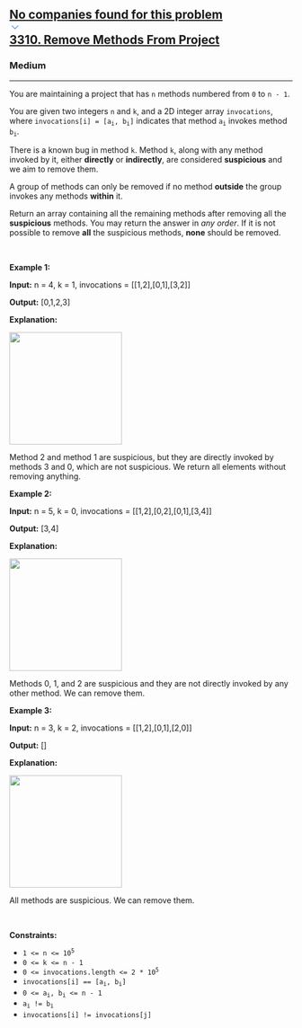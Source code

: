 <h2><a href="https://leetcode.com/problems/remove-methods-from-project/"><div id="big-omega-company-tags"><div id="big-omega-topbar"><div class="companyTagsContainer" style="overflow-x: scroll; flex-wrap: nowrap;"><div class="companyTagsContainer--tag">No companies found for this problem</div></div><div class="companyTagsContainer--chevron"><div><svg version="1.1" id="icon" xmlns="http://www.w3.org/2000/svg" xmlns:xlink="http://www.w3.org/1999/xlink" x="0px" y="0px" viewBox="0 0 32 32" fill="#4087F1" xml:space="preserve" style="width: 20px;"><polygon points="16,22 6,12 7.4,10.6 16,19.2 24.6,10.6 26,12 "></polygon><rect id="_x3C_Transparent_Rectangle_x3E_" class="st0" fill="none" width="32" height="32"></rect></svg></div></div></div></div>3310. Remove Methods From Project</a></h2><h3>Medium</h3><hr><div><p>You are maintaining a project that has <code>n</code> methods numbered from <code>0</code> to <code>n - 1</code>.</p>

<p>You are given two integers <code>n</code> and <code>k</code>, and a 2D integer array <code>invocations</code>, where <code>invocations[i] = [a<sub>i</sub>, b<sub>i</sub>]</code> indicates that method <code>a<sub>i</sub></code> invokes method <code>b<sub>i</sub></code>.</p>

<p>There is a known bug in method <code>k</code>. Method <code>k</code>, along with any method invoked by it, either <strong>directly</strong> or <strong>indirectly</strong>, are considered <strong>suspicious</strong> and we aim to remove them.</p>

<p>A group of methods can only be removed if no method <strong>outside</strong> the group invokes any methods <strong>within</strong> it.</p>

<p>Return an array containing all the remaining methods after removing all the <strong>suspicious</strong> methods. You may return the answer in <em>any order</em>. If it is not possible to remove <strong>all</strong> the suspicious methods, <strong>none</strong> should be removed.</p>

<p>&nbsp;</p>
<p><strong class="example">Example 1:</strong></p>

<div class="example-block">
<p><strong>Input:</strong> <span class="example-io">n = 4, k = 1, invocations = [[1,2],[0,1],[3,2]]</span></p>

<p><strong>Output:</strong> <span class="example-io">[0,1,2,3]</span></p>

<p><strong>Explanation:</strong></p>

<p><img alt="" src="https://assets.leetcode.com/uploads/2024/07/18/graph-2.png" style="width: 200px; height: 200px;"></p>

<p>Method 2 and method 1 are suspicious, but they are directly invoked by methods 3 and 0, which are not suspicious. We return all elements without removing anything.</p>
</div>

<p><strong class="example">Example 2:</strong></p>

<div class="example-block">
<p><strong>Input:</strong> <span class="example-io">n = 5, k = 0, invocations = [[1,2],[0,2],[0,1],[3,4]]</span></p>

<p><strong>Output:</strong> <span class="example-io">[3,4]</span></p>

<p><strong>Explanation:</strong></p>

<p><img alt="" src="https://assets.leetcode.com/uploads/2024/07/18/graph-3.png" style="width: 200px; height: 200px;"></p>

<p>Methods 0, 1, and 2 are suspicious and they are not directly invoked by any other method. We can remove them.</p>
</div>

<p><strong class="example">Example 3:</strong></p>

<div class="example-block">
<p><strong>Input:</strong> <span class="example-io">n = 3, k = 2, invocations = [[1,2],[0,1],[2,0]]</span></p>

<p><strong>Output:</strong> <span class="example-io">[]</span></p>

<p><strong>Explanation:</strong></p>

<p><img alt="" src="https://assets.leetcode.com/uploads/2024/07/20/graph.png" style="width: 200px; height: 200px;"></p>

<p>All methods are suspicious. We can remove them.</p>
</div>

<p>&nbsp;</p>
<p><strong>Constraints:</strong></p>

<ul>
	<li><code>1 &lt;= n &lt;= 10<sup>5</sup></code></li>
	<li><code>0 &lt;= k &lt;= n - 1</code></li>
	<li><code>0 &lt;= invocations.length &lt;= 2 * 10<sup>5</sup></code></li>
	<li><code>invocations[i] == [a<sub>i</sub>, b<sub>i</sub>]</code></li>
	<li><code>0 &lt;= a<sub>i</sub>, b<sub>i</sub> &lt;= n - 1</code></li>
	<li><code>a<sub>i</sub> != b<sub>i</sub></code></li>
	<li><code>invocations[i] != invocations[j]</code></li>
</ul>
</div>